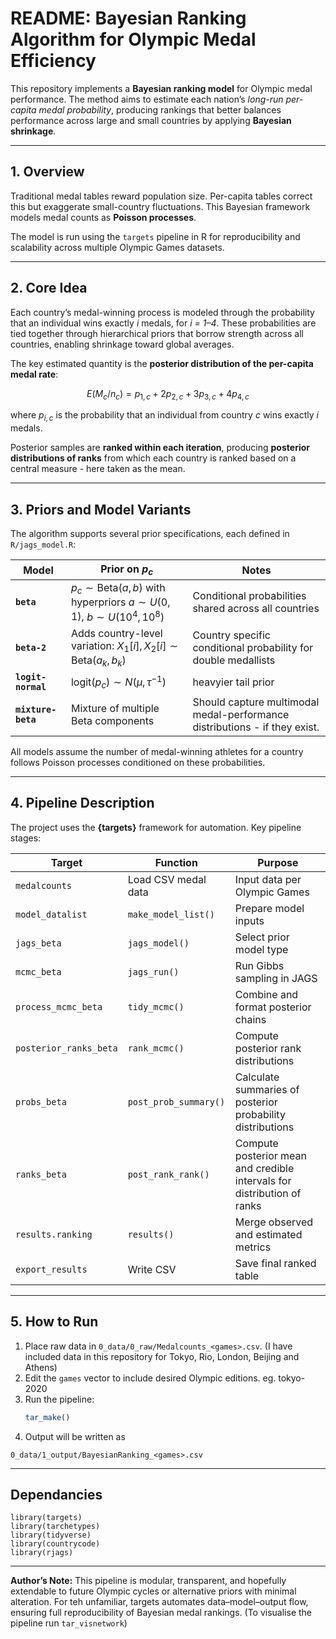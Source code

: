 # README: Bayesian Ranking Algorithm for Olympic Medal Efficiency  

This repository implements a **Bayesian ranking model** for Olympic medal performance.  The method aims to estimate each nation’s *long-run per-capita medal probability*, producing rankings that better balances performance across large and small countries by applying **Bayesian shrinkage**.  

---

## 1. Overview  

Traditional medal tables reward population size. Per-capita tables correct this but exaggerate small-country fluctuations. This Bayesian framework models medal counts as **Poisson processes**.

The model is run using the `targets` pipeline in R for reproducibility and scalability across multiple Olympic Games datasets.  

---

## 2. Core Idea  

Each country’s medal-winning process is modeled through the probability that an individual wins exactly *i* medals, for *i = 1–4*. These probabilities are tied together through hierarchical priors that borrow strength across all countries, enabling shrinkage toward global averages.  

The key estimated quantity is the **posterior distribution of the per-capita medal rate**:  

$$
E(M_c/n_c) = p_{1,c} + 2p_{2,c} + 3p_{3,c} + 4p_{4,c}
$$ 

where $p_{i,c}$ is the probability that an individual from country $c$ wins exactly *i* medals.  

Posterior samples are **ranked within each iteration**, producing **posterior distributions of ranks** from which each country is ranked based on a central measure - here taken as the mean.

---

## 3. Priors and Model Variants  

The algorithm supports several prior specifications, each defined in `R/jags_model.R`:  

| Model | Prior on $p_c$ | Notes |
|--------|------------------|-------|
| **`beta`** | $p_c \sim \text{Beta}(a, b)$ with hyperpriors $a \sim U(0,1)$, $b \sim U(10^4,10^8)$ | Conditional probabilities shared across all countries |
| **`beta-2`** | Adds country-level variation: $X_1[i], X_2[i] \sim \text{Beta}(a_k,b_k)$ | Country specific conditional probability for double medallists |
| **`logit-normal`** | $\text{logit}(p_c) \sim N(\mu, \tau^{-1})$ | heavyier tail prior|
| **`mixture-beta`** | Mixture of multiple Beta components | Should capture multimodal medal-performance distributions - if they exist. |

All models assume the number of medal-winning athletes for a country follows Poisson processes conditioned on these probabilities.  

---

## 4. Pipeline Description  

The project uses the **{targets}** framework for automation. Key pipeline stages:  

| Target | Function | Purpose |
|---------|-----------|----------|
| `medalcounts` | Load CSV medal data | Input data per Olympic Games |
| `model_datalist` | `make_model_list()` | Prepare model inputs |
| `jags_beta` | `jags_model()` | Select prior model type |
| `mcmc_beta` | `jags_run()` | Run Gibbs sampling in JAGS |
| `process_mcmc_beta` | `tidy_mcmc()` | Combine and format posterior chains |
| `posterior_ranks_beta` | `rank_mcmc()` | Compute posterior rank distributions |
| `probs_beta` | `post_prob_summary()` | Calculate summaries of posterior probability distributions |
| `ranks_beta` | `post_rank_rank()` | Compute posterior mean and credible intervals for distribution of ranks |
| `results.ranking` | `results()` | Merge observed and estimated metrics |
| `export_results` | Write CSV | Save final ranked table |

---

## 5. How to Run  

1. Place raw data in `0_data/0_raw/Medalcounts_<games>.csv`.  (I have included data in this repository for Tokyo, Rio, London, Beijing and Athens)
2. Edit the `games` vector to include desired Olympic editions.  eg. tokyo-2020
3. Run the pipeline:  
   ```r
   tar_make()
   ```
4. Output will be written as 
```
0_data/1_output/BayesianRanking_<games>.csv
```
---
## Dependancies
```
library(targets)
library(tarchetypes)
library(tidyverse)
library(countrycode)
library(rjags)
```
---
**Author’s Note:**
This pipeline is modular, transparent, and hopefully extendable to future Olympic cycles or alternative priors with minimal alteration. For teh unfamiliar, targets automates data–model–output flow, ensuring full reproducibility of Bayesian medal rankings. (To visualise the pipeline run `tar_visnetwork`)
